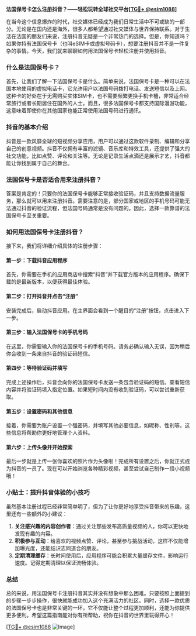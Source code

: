 **法国保号卡怎么注册抖音？——轻松玩转全球社交平台[[TG💪+ @esim1088](https://t.me/s/esim1088)]**

在当今这个信息爆炸的时代，社交媒体已经成为我们日常生活中不可或缺的一部分。无论是在国内还是海外，很多人都希望通过社交媒体与世界保持联系。对于生活在法国的朋友们来说，注册抖音无疑是一个非常热门的选择。但是，你知道吗？如果你持有法国保号卡（也叫eSIM卡或虚拟号码卡），想要注册抖音并不是一件复杂的事情。今天，我们就来聊聊如何用法国保号卡轻松注册并使用抖音。

### 什么是法国保号卡？

首先，让我们了解一下法国保号卡是什么。简单来说，法国保号卡是一种可以在法国本地使用的虚拟电话卡，它允许用户以法国号码拨打电话、发送短信以及上网。这种卡的好处在于无需购买实体SIM卡，也不需要频繁更换手机卡槽，非常适合经常旅行或者长期居住在国外的人士。而且，很多法国保号卡都支持国际漫游功能，这意味着即使你在其他国家也能正常使用法国号码进行通讯。

### 抖音的基本介绍

抖音是一款风靡全球的短视频分享应用，用户可以通过这款软件录制、编辑和分享自己的创意视频。抖音不仅拥有丰富的滤镜、音乐库和特效工具，还提供了强大的社交功能，比如点赞、评论和关注等。无论是记录生活点滴还是展示才艺，抖音都能让你找到属于自己的舞台。

### 法国保号卡是否适合用来注册抖音？

答案是肯定的！只要你的法国保号卡能够正常接收验证码，并且支持数据流量服务，那么就可以用来注册抖音。需要注意的是，部分国家或地区的手机号码可能无法通过抖音的验证流程，但法国号码通常是没有问题的。因此，选择一款靠谱的法国保号卡至关重要。

### 如何用法国保号卡注册抖音？

接下来，我们将详细介绍具体的注册步骤：

#### 第一步：下载抖音应用程序

首先，你需要在手机的应用商店中搜索“抖音”并下载官方版本的应用程序。确保下载的是最新版本，以便获得最佳体验。

#### 第二步：打开抖音并点击“注册”

安装完成后，启动抖音应用。在主界面会看到一个醒目的“注册”按钮，点击进入下一步。

#### 第三步：输入法国保号卡的手机号码

在这里，你需要输入你的法国保号卡的手机号码。请务必确认输入无误，因为稍后你会收到一条来自抖音的验证码短信。

#### 第四步：等待验证码并填写

完成上述操作后，抖音会向你的法国保号卡发送一条包含验证码的短信。查看短信内容并将验证码填入指定位置。如果短时间内没有收到验证码，可以尝试重新获取。

#### 第五步：设置密码和其他信息

接着，你需要为账户设置一个强密码，并填写其他必要信息，如昵称、性别等。这些信息将帮助你更好地管理个人资料。

#### 第六步：上传头像并开始探索

最后一步就是上传一张你喜欢的照片作为头像啦！完成所有设置之后，你就正式成为抖音的一员了。现在可以开始浏览各种精彩视频，甚至尝试自己制作一段小视频哦！

### 小贴士：提升抖音体验的小技巧

虽然基本注册过程已经非常简单明了，但为了让你更好地享受抖音带来的乐趣，这里还有一些额外的小建议：

1. **关注感兴趣的内容创作者**：通过关注那些发布高质量视频的人，你可以更快地发现有趣的内容。
2. **积极参与互动**：给喜欢的视频点赞、评论，甚至参与挑战活动，这样不仅能增加曝光度，还能结识志同道合的朋友。
3. **定期清理缓存**：长时间使用后，应用程序可能会积累大量缓存文件，影响运行速度。记得定期清理以保证流畅体验。

### 总结

总的来说，用法国保号卡注册抖音其实并没有想象中那么困难。只要按照上面提到的步骤一步步操作，很快就能成功加入这个充满活力的社区。同时，选择一款优质的法国保号卡也是非常关键的一环，它不仅能让整个过程更加顺利，还能为你提供更多便利。希望这篇指南能对你有所帮助，祝你在抖音的世界里玩得开心！

[[TG💪+ @esim1088](https://t.me/s/esim1088) ![Image](https://i.postimg.cc/4NQfJmqS/Snipaste-2025-05-13-00-14-12.png)]